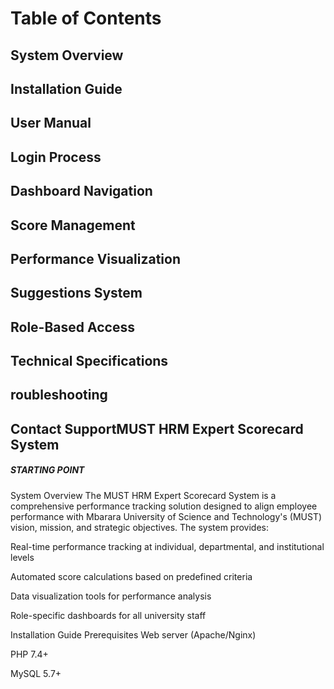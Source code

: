 # Table of Contents

## System Overview

## Installation Guide

## User Manual

## Login Process

## Dashboard Navigation

## Score Management

## Performance Visualization

## Suggestions System

## Role-Based Access

## Technical Specifications

## roubleshooting

## Contact SupportMUST HRM Expert Scorecard System

##### STARTING POINT

System Overview
The MUST HRM Expert Scorecard System is a comprehensive performance tracking solution designed to align employee performance with Mbarara University of Science and Technology's (MUST) vision, mission, and strategic objectives. The system provides:

Real-time performance tracking at individual, departmental, and institutional levels

Automated score calculations based on predefined criteria

Data visualization tools for performance analysis


Role-specific dashboards for all university staff

Installation Guide
Prerequisites
Web server (Apache/Nginx)

PHP 7.4+

MySQL 5.7+




